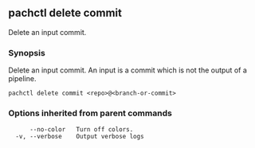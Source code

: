 ## pachctl delete commit

Delete an input commit.

### Synopsis


Delete an input commit. An input is a commit which is not the output of a pipeline.

```
pachctl delete commit <repo>@<branch-or-commit>
```

### Options inherited from parent commands

```
      --no-color   Turn off colors.
  -v, --verbose    Output verbose logs
```

